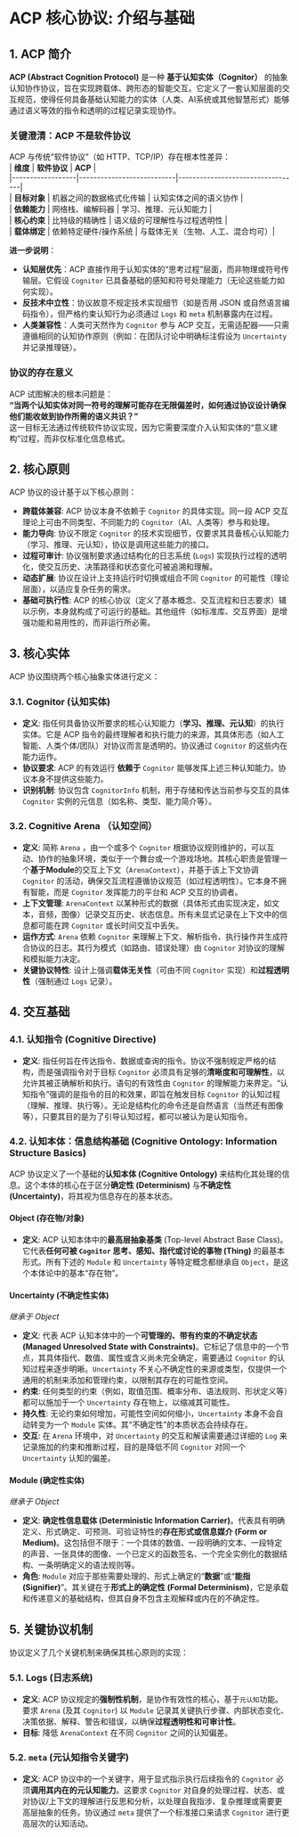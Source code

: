 # ACP 核心协议: 介绍与基础
## 1. ACP 简介  
**ACP (Abstract Cognition Protocol)** 是一种 **基于认知实体（Cognitor）** 的抽象认知协作协议，旨在实现跨载体、跨形态的智能交互。它定义了一套认知层面的交互规范，使得任何具备基础认知能力的实体（人类、AI系统或其他智慧形式）能够通过语义等效的指令和透明的过程记录实现协作。

### 关键澄清：ACP 不是软件协议  
ACP 与传统“软件协议”（如 HTTP、TCP/IP）存在根本性差异：  
| **维度**         | **软件协议**               | **ACP**                          |  
|------------------|---------------------------|----------------------------------|  
| **目标对象**      | 机器之间的数据格式化传输   | 认知实体之间的语义协作           |  
| **依赖能力**      | 网络栈、编解码器          | 学习、推理、元认知能力           |  
| **核心约束**      | 比特级的精确性            | 语义级的可理解性与过程透明性     |  
| **载体绑定**      | 依赖特定硬件/操作系统     | 与载体无关（生物、人工、混合均可）|  

**进一步说明**：  
- **认知层优先**：ACP 直接作用于认知实体的“思考过程”层面，而非物理或符号传输层。它假设 `Cognitor` 已具备基础的感知和符号处理能力（无论这些能力如何实现）。  
- **反技术中立性**：协议故意不规定技术实现细节（如是否用 JSON 或自然语言编码指令），但严格约束认知行为必须通过 `Logs` 和 `meta` 机制暴露内在过程。  
- **人类兼容性**：人类可天然作为 `Cognitor` 参与 ACP 交互，无需适配器——只需遵循相同的认知协作原则（例如：在团队讨论中明确标注假设为 `Uncertainty` 并记录推理链）。  

### 协议的存在意义  
ACP 试图解决的根本问题是：  
**“当两个认知实体对同一符号的理解可能存在无限偏差时，如何通过协议设计确保他们能收敛到协作所需的语义共识？”**  
这一目标无法通过传统软件协议实现，因为它需要深度介入认知实体的“意义建构”过程，而非仅标准化信息格式。

## 2. 核心原则

ACP 协议的设计基于以下核心原则：

*   **跨载体兼容**: ACP 协议本身不依赖于 `Cognitor` 的具体实现。同一段 ACP 交互理论上可由不同类型、不同能力的 `Cognitor`（AI、人类等）参与和处理。
*   **能力导向**: 协议不限定 `Cognitor` 的技术实现细节，仅要求其具备核心认知能力（学习、推理、元认知），协议是调用这些能力的接口。
*   **过程可审计**: 协议强制要求通过结构化的日志系统 (`Logs`) 实现执行过程的透明化，使交互历史、决策路径和状态变化可被追溯和理解。
*   **动态扩展**: 协议在设计上支持运行时切换或组合不同 `Cognitor` 的可能性（理论层面），以适应复杂任务的需求。
*   **基础可执行性**: ACP 的核心协议（定义了基本概念、交互流程和日志要求）辅以示例，本身就构成了可运行的基础。其他组件（如标准库、交互界面）是增强功能和易用性的，而非运行所必需。

## 3. 核心实体

ACP 协议围绕两个核心抽象实体进行定义：

### 3.1. Cognitor (认知实体)
*   **定义**: 指任何具备协议所要求的核心认知能力（**学习、推理、元认知**）的执行实体。它是 ACP 指令的最终理解者和执行能力的来源，其具体形态（如人工智能、人类个体/团队）对协议而言是透明的。协议通过 `Cognitor` 的这些内在能力运作。
*   **协议要求**: ACP 的有效运行 **依赖于** `Cognitor` 能够发挥上述三种认知能力。协议本身不提供这些能力。
*   **识别机制**: 协议包含 `CognitorInfo` 机制，用于存储和传达当前参与交互的具体 `Cognitor` 实例的元信息（如名称、类型、能力简介等）。

### 3.2. Cognitive Arena （认知空间）
*   **定义**: 简称 `Arena` ，由一个或多个 `Cognitor` 根据协议规则维护的，可以互动、协作的抽象环境，类似于一个舞台或一个游戏场地。其核心职责是管理一个**基于Module**的交互上下文（`ArenaContext`），并基于该上下文协调 `Cognitor` 的活动，确保交互流程遵循协议规范（如过程透明性）。它本身不拥有智能，而是 `Cognitor` 发挥能力的平台和 ACP 交互的协调者。
*   **上下文管理**: `ArenaContext` 以某种形式的数据（具体形式由实现决定，如文本，音频，图像）记录交互历史、状态信息。所有未显式记录在上下文中的信息都可能在跨 `Cognitor` 或长时间交互中丢失。
*   **运作方式**: `Arena` 依赖 `Cognitor` 来理解上下文、解析指令、执行操作并生成符合协议的日志。其行为模式（如路由、错误处理）由 `Cognitor` 对协议的理解和模拟能力决定。
*   **关键协议特性**: 设计上强调**载体无关性**（可由不同 `Cognitor` 实现）和**过程透明性**（强制通过 `Logs` 记录）。

## 4. 交互基础

### 4.1. 认知指令 (Cognitive Directive)
*   **定义**: 指任何旨在传达指令、数据或查询的指令。协议不强制规定严格的结构，而是强调指令对于目标 `Cognitor` 必须具有足够的**清晰度和可理解性**，以允许其被正确解析和执行。语句的有效性由 `Cognitor` 的理解能力来界定。“认知指令”强调的是指令的目的和效果，即旨在触发目标 `Cognitor` 的认知过程（理解、推理、执行等）。无论是结构化的命令还是自然语言（当然还有图像等），只要其目的是为了引导认知过程，都可以被认为是认知指令。

### 4.2. 认知本体：信息结构基础 (Cognitive Ontology: Information Structure Basics)

ACP 协议定义了一个基础的**认知本体 (Cognitive Ontology)** 来结构化其处理的信息。这个本体的核心在于区分**确定性 (Determinism)** 与**不确定性 (Uncertainty)**，将其视为信息存在的基本状态。

#### Object (存在物/对象)

*   **定义**: ACP 认知本体中的**最高层抽象基类** (Top-level Abstract Base Class)。它代表**任何可被 `Cognitor` 思考、感知、指代或讨论的事物 (Thing)** 的最基本形式。所有下述的 `Module` 和 `Uncertainty` 等特定概念都继承自 `Object`，是这个本体论中的基本“存在物”。

#### Uncertainty (不确定性实体)
*继承于 Object*

*   **定义**: 代表 ACP 认知本体中的一个**可管理的、带有约束的不确定状态 (Managed Unresolved State with Constraints)**。它标记了信息中的一个节点，其具体指代、数值、属性或含义尚未完全确定，需要通过 `Cognitor` 的认知过程来逐步明晰。`Uncertainty` 不关心不确定性的来源或类型，仅提供一个通用的机制来添加和管理约束，以限制其存在的可能性空间。
*   **约束**: 任何类型的约束（例如，取值范围、概率分布、语法规则、形状定义等）都可以施加于一个 `Uncertainty` 存在物上，以缩减其可能性。
*   **持久性**: 无论约束如何增加，可能性空间如何缩小，`Uncertainty` 本身不会自动转变为一个 `Module` 实体。其“不确定性”的本质状态会持续存在。
*   **交互**: 在 `Arena` 环境中，对 `Uncertainty` 的交互和解读需要通过详细的 `Log` 来记录施加的约束和推断过程，目的是降低不同 `Cognitor` 对同一个 `Uncertainty` 认知的偏差。

#### Module (确定性实体)
*继承于 Object*

*   **定义**: **确定性信息载体 (Deterministic Information Carrier)**。代表具有明确定义、形式确定、可预测、可验证特性的**存在形式或信息媒介 (Form or Medium)**。这包括但不限于：一个具体的数值、一段明确的文本、一段特定的声音、一张具体的图像、一个已定义的函数签名、一个完全实例化的数据结构、一条明确定义的语法规则等。
*   **角色**: `Module` 对应于那些需要处理的、形式上确定的“**数据**”或“**能指 (Signifier)**”。其关键在于**形式上的确定性 (Formal Determinism)**，它是承载和传递意义的基础结构，但其自身不包含主观解释或内在的不确定性。

## 5. 关键协议机制

协议定义了几个关键机制来确保其核心原则的实现：

### 5.1. Logs (日志系统)
*   **定义**: ACP 协议规定的**强制性机制**，是协作有效性的核心，基于`元认知`功能。要求 `Arena` (及其 `Cognitor`) 以 `Module` 记录其关键执行步骤、内部状态变化、决策依据、解释、警告和错误，以确保**过程透明性和可审计性**。
* **目标**: 降低 `ArenaContext` 在不同 `Cognitor` 之间的认知偏差。

### 5.2. `meta` (元认知指令关键字)
*   **定义**: ACP 协议中的一个关键字，用于显式指示执行后续指令的 `Cognitor` 必须**调用其内在的元认知能力**。这要求 `Cognitor` 对自身的处理过程、状态、或对协议/上下文的理解进行反思和分析，以处理自我指涉、复杂推理或需要更高层抽象的任务。协议通过 `meta` 提供了一个标准接口来请求 `Cognitor` 进行更高层次的认知活动。

